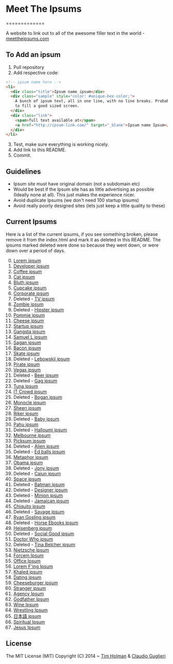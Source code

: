 # Meet The Ipsums

=============

A website to link out to all of the awesome filler text in the world - [meettheipsums.com](http://meettheipsums.com)

## To Add an ipsum

1. Pull repository
2. Add respective code:

```html
<!-- ipsum name here -->
<li>
  <div class="title">Ipsum name ipsum</div>
  <div class="sample" style="color: #unique-hex-color;">
    A bunch of ipsum text, all in one line, with no line breaks. Probably enouch
    to fill a good sized screen.
  </div>
  <div class="link">
    <span>full text available at</span>
    <a href="http://ipsum-link.com/" target="_blank">Ipsum name Ipsum</a>
  </div>
</li>
```

3. Test, make sure everything is working nicely.
4. Add link to this README.
5. Commit.

## Guidelines

- Ipsum site must have original domain (not a subdomain etc)
- Would be best if the Ipsum site has as little advertising as possible (Ideally none at all). This just makes the experience nicer.
- Avoid duplicate Ipsums (we don't need 100 startup ipsums)
- Avoid really poorly designed sites (lets just keep a little quality to these)

## Current Ipsums

Here is a list of the current ipsums, if you see something broken, please remove it from the index.html and mark it as deleted in this README. The ipsums marked deleted were done so because they went down, or were down over a period of days.

0. [Lorem ipsum](https://loremipsum.io/)
1. [Developer ipsum](https://developer-ipsum.netlify.app/)
2. [Coffee ipsum](http://coffeeipsum.com/)
3. [Cat ipsum](http://www.catipsum.com/)
4. [Bluth ipsum](http://bluthipsum.com/)
5. [Cupcake ipsum](http://www.cupcakeipsum.com/)
6. [Corporate ipsum](http://www.cipsum.com/)
7. Deleted - [TV ipsum](http://tvipsum.com/?paragraphs=5)
8. [Zombie ipsum](http://www.zombieipsum.com/)
9. Deleted - [Hipster ipsum](http://hipsteripsum.me/?paras=4&type=hipster-centric)
10. [Pommie ipsum](http://www.pommyipsum.com/)
11. [Cheese ipsum](http://www.cheeseipsum.co.uk/)
12. [Startup ipsum](http://startupsum.com)
13. [Gangsta ipsum](http://lorizzle.nl/?feed=1)
14. [Samuel L ipsum](http://slipsum.com/)
15. [Sagan ipsum](http://saganipsum.com/)
16. [Bacon ipsum](http://baconipsum.com/?paras=5&type=all-meat)
17. [Skate ipsum](http://skateipsum.com/)
18. Deleted - [Lebowskii ipsum](http://www.lebowskiipsum.com/)
19. [Pirate ipsum](http://pirateipsum.me/)
20. [Vegas ipsum](http://vegasipsum.com/)
21. Deleted - [Beer ipsum](http://beeripsum.com/)
22. Deleted - [Gag ipsum](http://gagipsum.com/)
23. [Tuna ipsum](http://tunaipsum.com/)
24. [IT Crowd ipsum](http://itcrowdipsum.com/)
25. Deleted - [Bogan ipsum](http://www.boganipsum.com/)
26. [Monocle ipsum](http://www.monocleipsum.com/)
27. [Sheen ipsum](http://vaticanassass.in/)
28. [Riker ipsum](http://www.rikeripsum.com/)
29. Deleted - [Baby ipsum](http://www.babyipsum.com/)
30. [Pahu ipsum](http://www.pahu.maori.nz/)
31. Deleted - [Halloumi ipsum](http://halloumipsum.com/)
32. [Melbourne ipsum](http://www.melbourneipsum.com.au/)
33. [Picksum ipsum](http://www.picksumipsum.co.uk/)
34. Deleted - [Alien ipsum](http://ancientalienipsum.com/)
35. Deleted - [Ed balls ipsum](http://edballsipsum.com/)
36. [Metaphor ipsum](http://metaphorpsum.com/)
37. [Obama ipsum](http://obamaipsum.com/)
38. Deleted - [Jony ipsum](http://jonyipsum.com/)
39. Deleted - [Cajun ipsum](http://cajunipsum.com/)
40. [Space ipsum](http://spaceipsum.com/)
41. Deleted - [Batman ipsum](http://batman-ipsum.com/)
42. Deleted - [Designer ipsum](http://www.designeripsum.com/)
43. Deleted - [Minion ipsum](http://www.minionsipsum.com/)
44. Deleted - [Jamaican ipsum](http://jamaicanipsum.com/)
45. [Chiquito ipsum](http://www.chiquitoipsum.com/)
46. Deleted - [Savage ipsum](http://www.savageipsum.com/)
47. [Ryan Gosling ipsum](http://www.rygo-ipsum.com/)
48. Deleted - [Horse Ebooks ipsum](http://horseebooksipsum.com/)
49. [Heisenberg ipsum](http://heisenbergipsum.com/)
50. Deleted - [Social Good ipsum](http://socialgoodipsum.com/)
51. [Doctor Who ipsum](http://doctoripsum.com)
52. Deleted - [Tina Belcher ipsum](http://tinaipsum.rocks/)
53. [Nietzsche Ipsum](http://nietzsche-ipsum.com/)
54. [Forcem Ipsum](http://forcemipsum.com/)
55. [Office Ipsum](http://officeipsum.com/)
56. [Lorem F'ing Ipsum](http://loremfuckingipsum.com/)
57. [Khaled ipsum](http://khaledipsum.com/)
58. [Dating ipsum](http://laurenhallden.com/datingipsum/)
59. [Cheeseburger ipsum](http://cheeseburgeripsum.com/)
60. [Stranger ipsum](http://stranger-ipsum.robertcooper.me/)
61. [Agency Ipsum](http://ipsum.agency/)
62. [Godfather Ipsum](https://godfatheripsum.github.io/)
63. [Wine Ipsum](https://www.wineipsum.com/)
64. [Wrestling Ipsum](http://www.wrestlingipsum.com/)
65. [日本語 ipsum](https://nihongoipsum.com/)
66. [Spiritual Ipsum](http://spiritualipsum.com/)
67. [Jesus Ipsum](http://jesusipsum.com/)

## License

The MIT License (MIT)
Copyright (C) 2014 ~ [Tim Holman](http://tholman.com) & [Claudio Guglieri](http://whydontwetry.com)
